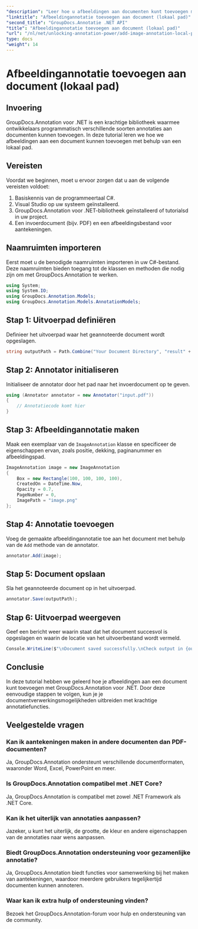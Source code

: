 ```yaml
---
"description": "Leer hoe u afbeeldingen aan documenten kunt toevoegen met GroupDocs.Annotation voor .NET. Verbeter uw documentverwerkingsmogelijkheden eenvoudig."
"linktitle": "Afbeeldingannotatie toevoegen aan document (lokaal pad)"
"second_title": "GroupDocs.Annotatie .NET API"
"title": "Afbeeldingannotatie toevoegen aan document (lokaal pad)"
"url": "/nl/net/unlocking-annotation-power/add-image-annotation-local-path/"
type: docs
"weight": 14
---
```


# Afbeeldingannotatie toevoegen aan document (lokaal pad)

## Invoering
GroupDocs.Annotation voor .NET is een krachtige bibliotheek waarmee ontwikkelaars programmatisch verschillende soorten annotaties aan documenten kunnen toevoegen. In deze tutorial leren we hoe we afbeeldingen aan een document kunnen toevoegen met behulp van een lokaal pad.
## Vereisten
Voordat we beginnen, moet u ervoor zorgen dat u aan de volgende vereisten voldoet:
1. Basiskennis van de programmeertaal C#.
2. Visual Studio op uw systeem geïnstalleerd.
3. GroupDocs.Annotation voor .NET-bibliotheek geïnstalleerd of tutorialsd in uw project.
4. Een invoerdocument (bijv. PDF) en een afbeeldingsbestand voor aantekeningen.
## Naamruimten importeren
Eerst moet u de benodigde naamruimten importeren in uw C#-bestand. Deze naamruimten bieden toegang tot de klassen en methoden die nodig zijn om met GroupDocs.Annotation te werken.
```csharp
using System;
using System.IO;
using GroupDocs.Annotation.Models;
using GroupDocs.Annotation.Models.AnnotationModels;
```

## Stap 1: Uitvoerpad definiëren
Definieer het uitvoerpad waar het geannoteerde document wordt opgeslagen.
```csharp
string outputPath = Path.Combine("Your Document Directory", "result" + Path.GetExtension("input.pdf"));
```
## Stap 2: Annotator initialiseren
Initialiseer de annotator door het pad naar het invoerdocument op te geven.
```csharp
using (Annotator annotator = new Annotator("input.pdf"))
{
    // Annotatiecode komt hier
}
```
## Stap 3: Afbeeldingannotatie maken
Maak een exemplaar van de `ImageAnnotation` klasse en specificeer de eigenschappen ervan, zoals positie, dekking, paginanummer en afbeeldingspad.
```csharp
ImageAnnotation image = new ImageAnnotation
{
    Box = new Rectangle(100, 100, 100, 100),
    CreatedOn = DateTime.Now,
    Opacity = 0.7,
    PageNumber = 0,
    ImagePath = "image.png"
};
```
## Stap 4: Annotatie toevoegen
Voeg de gemaakte afbeeldingannotatie toe aan het document met behulp van de `Add` methode van de annotator.
```csharp
annotator.Add(image);
```
## Stap 5: Document opslaan
Sla het geannoteerde document op in het uitvoerpad.
```csharp
annotator.Save(outputPath);
```
## Stap 6: Uitvoerpad weergeven
Geef een bericht weer waarin staat dat het document succesvol is opgeslagen en waarin de locatie van het uitvoerbestand wordt vermeld.
```csharp
Console.WriteLine($"\nDocument saved successfully.\nCheck output in {outputPath}.");
```

## Conclusie
In deze tutorial hebben we geleerd hoe je afbeeldingen aan een document kunt toevoegen met GroupDocs.Annotation voor .NET. Door deze eenvoudige stappen te volgen, kun je je documentverwerkingsmogelijkheden uitbreiden met krachtige annotatiefuncties.
## Veelgestelde vragen
### Kan ik aantekeningen maken in andere documenten dan PDF-documenten?
Ja, GroupDocs.Annotation ondersteunt verschillende documentformaten, waaronder Word, Excel, PowerPoint en meer.
### Is GroupDocs.Annotation compatibel met .NET Core?
Ja, GroupDocs.Annotation is compatibel met zowel .NET Framework als .NET Core.
### Kan ik het uiterlijk van annotaties aanpassen?
Jazeker, u kunt het uiterlijk, de grootte, de kleur en andere eigenschappen van de annotaties naar wens aanpassen.
### Biedt GroupDocs.Annotation ondersteuning voor gezamenlijke annotatie?
Ja, GroupDocs.Annotation biedt functies voor samenwerking bij het maken van aantekeningen, waardoor meerdere gebruikers tegelijkertijd documenten kunnen annoteren.
### Waar kan ik extra hulp of ondersteuning vinden?
Bezoek het GroupDocs.Annotation-forum voor hulp en ondersteuning van de community.